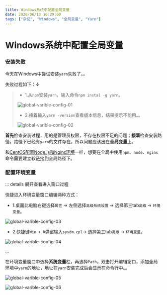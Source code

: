 ```yaml
---
title: Windows系统中配置全局变量
date: 2020/06/13 16:29:00
tags: ["杂记", "Windows", "全局变量", "Yarn"]
---
```


# Windows系统中配置全局变量

<ClientOnly>
  <display-bar :displayData="$frontmatter"></display-bar>
</ClientOnly>

###  安装失败

今天在Windows中尝试安装`yarn`失败了。。

失败过程如下：↓

> * 1.从`npm`安装`yarn`，输入命令`npm instal -g yarn`。
>
> ![global-varible-config-01](/images/other/devtool/global-variable-config-01.png)
>
> * 2.接着输入`yarn -version`查看版本信息，结果提示不能用。。
>
> ![global-varible-config-02](/images/other/devtool/global-variable-config-02.png)

**首先**检查安装过程，用的是管理员权限，不存在权限不足的问题；**接着**检查安装路径，路径下已经有`yarn`的文件存在。所以问题应该出在**全局变量**上。

和[CentOS配置Node.js和Nginx环境](/blog/others/devtool/nodejs-config-for-centos.html)一样，想要在全局中使用`npm`、`node`、`nginx`命令需要建立软链接到全局路径下。

###  配置环境变量

::: details 展开查看进入窗口过程

快捷进入环境变量窗口编辑两种方式：

* 1.桌面此电脑右键选择`属性` -> 左侧选择`高级系统设置` -> 选择第三tab`高级` -> `环境变量`。

![global-varible-config-03](/images/other/devtool/global-variable-config-03.png)

* 2.快捷键`Win + R`弹窗输入`sysdm.cpl`-> 选择第三tab`高级` -> `环境变量`。

![global-varible-config-04](/images/other/devtool/global-variable-config-04.png)

:::

在环境变量窗口中选择**系统变量**栏，再选择`Path`，双击打开编辑窗口，添加全局环境中`yarn`的地址，地址在`yarn`安装完成后会显示在命令行中。。

![global-varible-config-05](/images/other/devtool/global-variable-config-05.png)

![global-varible-config-06](/images/other/devtool/global-variable-config-06.png)